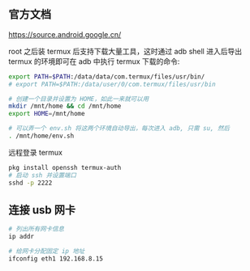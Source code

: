 
## 官方文档
https://source.android.google.cn/

root 之后装 termux 后支持下载大量工具，这时通过  adb shell 进入后导出 termux 的环境即可在 adb 中执行 termux 下载的命令:

```sh
export PATH=$PATH:/data/data/com.termux/files/usr/bin/
# export PATH=$PATH:/data/user/0/com.termux/files/usr/bin

# 创建一个目录并设置为 HOME，如此一来就可以用
mkdir /mnt/home && cd /mnt/home
export HOME=/mnt/home

# 可以弄一个 env.sh 将这两个环境自动导出，每次进入 adb, 只需 su, 然后
. /mnt/home/env.sh
```

远程登录 termux

```sh
pkg install openssh termux-auth
# 启动 ssh 并设置端口
sshd -p 2222
```

## 连接 usb 网卡

```sh
# 列出所有网卡信息
ip addr

# 给网卡分配固定 ip 地址
ifconfig eth1 192.168.8.15
```
